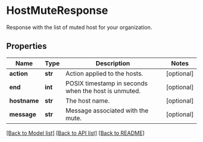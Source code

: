 # HostMuteResponse

Response with the list of muted host for your organization.

## Properties

| Name         | Type    | Description                                          | Notes      |
| ------------ | ------- | ---------------------------------------------------- | ---------- |
| **action**   | **str** | Action applied to the hosts.                         | [optional] |
| **end**      | **int** | POSIX timestamp in seconds when the host is unmuted. | [optional] |
| **hostname** | **str** | The host name.                                       | [optional] |
| **message**  | **str** | Message associated with the mute.                    | [optional] |

[[Back to Model list]](README.md#documentation-for-models) [[Back to API list]](README.md#documentation-for-api-endpoints) [[Back to README]](README.md)
